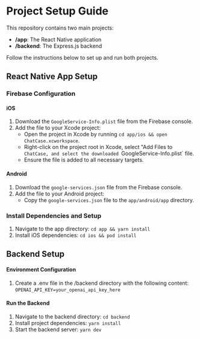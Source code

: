 # Project Setup Guide

This repository contains two main projects:

- **/app**: The React Native application
- **/backend**: The Express.js backend

Follow the instructions below to set up and run both projects.

## React Native App Setup

### Firebase Configuration

#### iOS

1. Download the `GoogleService-Info.plist` file from the Firebase console.
2. Add the file to your Xcode project:
   - Open the project in Xcode by running `cd app/ios && open ChatCase.xcworkspace`.
   - Right-click on the project root in Xcode, select "Add Files to `ChatCase, and select the downloaded `GoogleService-Info.plist` file.
   - Ensure the file is added to all necessary targets.

#### Android

1. Download the `google-services.json` file from the Firebase console.
2. Add the file to your Android project:
   - Copy the `google-services.json` file to the `app/android/app` directory.

### Install Dependencies and Setup

1. Navigate to the app directory:
   `cd app && yarn install`
2. Install iOS dependencies:
   `cd ios && pod install`

## Backend Setup

#### Environment Configuration

1. Create a .env file in the /backend directory with the following content:
   `OPENAI_API_KEY=your_openai_api_key_here`

#### Run the Backend

1. Navigate to the backend directory:
   `cd backend`
2. Install project dependencies:
   `yarn install`
3. Start the backend server:
   `yarn dev`
